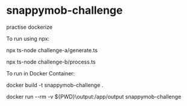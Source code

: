 # snappymob-challenge
practise dockerize

To run using npx:

npx ts-node challenge-a/generate.ts

npx ts-node challenge-b/process.ts

To run in Docker Container:

docker build -t snappymob-challenge .

docker run --rm -v ${PWD}\output:/app/output snappymob-challenge
